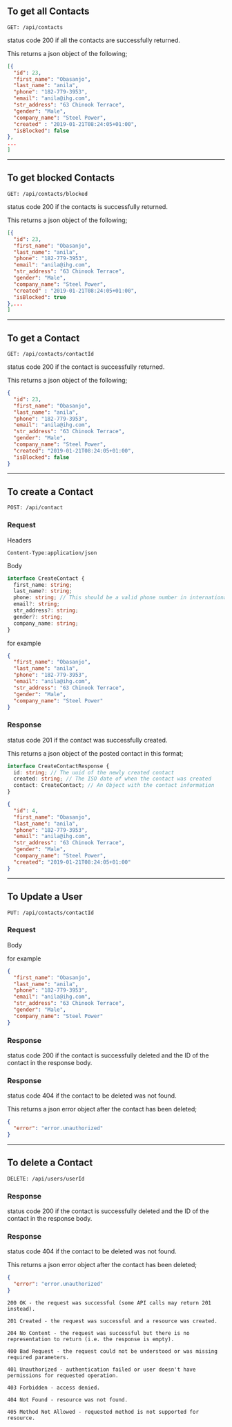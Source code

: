 ## To get all Contacts

```
GET: /api/contacts
```

status code 200 if all the contacts are successfully returned.

This returns a json object of the following;

```json
[{
  "id": 23,
  "first_name": "Obasanjo",
  "last_name": "anila",
  "phone": "182-779-3953",
  "email": "anila@ihg.com",
  "str_address": "63 Chinook Terrace",
  "gender": "Male",
  "company_name": "Steel Power",
  "created" : "2019-01-21T08:24:05+01:00",
  "isBlocked": false
},
...
]
```

---

## To get blocked Contacts

```
GET: /api/contacts/blocked
```

status code 200 if the contacts is successfully returned.

This returns a json object of the following;

```json
[{
  "id": 23,
  "first_name": "Obasanjo",
  "last_name": "anila",
  "phone": "182-779-3953",
  "email": "anila@ihg.com",
  "str_address": "63 Chinook Terrace",
  "gender": "Male",
  "company_name": "Steel Power",
  "created" : "2019-01-21T08:24:05+01:00",
  "isBlocked": true
},...
]
```

---

## To get a Contact

```
GET: /api/contacts/contactId
```

status code 200 if the contact is successfully returned.

This returns a json object of the following;

```json
{
  "id": 23,
  "first_name": "Obasanjo",
  "last_name": "anila",
  "phone": "182-779-3953",
  "email": "anila@ihg.com",
  "str_address": "63 Chinook Terrace",
  "gender": "Male",
  "company_name": "Steel Power",
  "created": "2019-01-21T08:24:05+01:00",
  "isBlocked": false
}
```

---

## To create a Contact

```
POST: /api/contact
```

### Request

Headers

```
Content-Type:application/json
```

Body

```ts
interface CreateContact {
  first_name: string;
  last_name?: string;
  phone: string; // This should be a valid phone number in international format e.g +2348034324562
  email?: string;
  str_address?: string;
  gender?: string;
  company_name: string;
}
```

for example

```json
{
  "first_name": "Obasanjo",
  "last_name": "anila",
  "phone": "182-779-3953",
  "email": "anila@ihg.com",
  "str_address": "63 Chinook Terrace",
  "gender": "Male",
  "company_name": "Steel Power"
}
```

### Response

status code 201 if the contact was successfully created.

This returns a json object of the posted contact in this format;

```ts
interface CreateContactResponse {
  id: string; // The uuid of the newly created contact
  created: string; // The ISO date of when the contact was created
  contact: CreateContact; // An Object with the contact information
}
```

```json
{
  "id": 4,
  "first_name": "Obasanjo",
  "last_name": "anila",
  "phone": "182-779-3953",
  "email": "anila@ihg.com",
  "str_address": "63 Chinook Terrace",
  "gender": "Male",
  "company_name": "Steel Power",
  "created": "2019-01-21T08:24:05+01:00"
}
```

---

## To Update a User

```
PUT: /api/contacts/contactId
```

### Request

Body

for example

```json
{
  "first_name": "Obasanjo",
  "last_name": "anila",
  "phone": "182-779-3953",
  "email": "anila@ihg.com",
  "str_address": "63 Chinook Terrace",
  "gender": "Male",
  "company_name": "Steel Power"
}
```

### Response

status code 200 if the contact is successfully deleted and the ID of the contact in the response body.

### Response

status code 404 if the contact to be deleted was not found.

This returns a json error object after the contact has been deleted;

```json
{
  "error": "error.unauthorized"
}
```

---

## To delete a Contact

```
DELETE: /api/users/userId
```

### Response

status code 200 if the contact is successfully deleted and the ID of the contact in the response body.

### Response

status code 404 if the contact to be deleted was not found.

This returns a json error object after the contact has been deleted;

```json
{
  "error": "error.unauthorized"
}
```

```
200 OK - the request was successful (some API calls may return 201 instead).

201 Created - the request was successful and a resource was created.

204 No Content - the request was successful but there is no representation to return (i.e. the response is empty).

400 Bad Request - the request could not be understood or was missing required parameters.

401 Unauthorized - authentication failed or user doesn't have permissions for requested operation.

403 Forbidden - access denied.

404 Not Found - resource was not found.

405 Method Not Allowed - requested method is not supported for resource.
```
